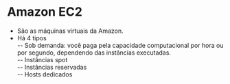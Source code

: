 # Amazon EC2 
- São as máquinas virtuais da Amazon. 
- Há 4 tipos<br>
    -- Sob demanda:  você paga pela capacidade computacional por hora ou por segundo, dependendo das instâncias executadas. <br>
    -- Instâncias spot<br>
    -- Instâncias reservadas<br>
    -- Hosts dedicados<br>